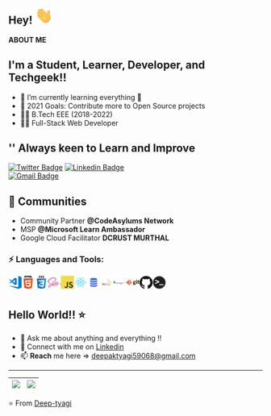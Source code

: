 ## Hey! <img src="https://github.com/ABSphreak/ABSphreak/blob/master/gifs/Hi.gif" width="35px">

**ABOUT ME** 
## I'm a Student, Learner, Developer, and Techgeek!!

- 🌱 I’m currently learning everything 🤣
- 🥅 2021 Goals: Contribute more to Open Source projects
- 👨‍🎓 B.Tech EEE (2018-2022)
- 👨‍💻 Full-Stack Web Developer

## '' Always keen to Learn and Improve

[![Twitter Badge](https://img.shields.io/badge/-@Deeptyagi-1ca0f1?style=flat-square&labelColor=1ca0f1&logo=twitter&logoColor=white&link=https://twitter.com/imDeeptyagi)](https://twitter.com/imDeeptyagi) [![Linkedin Badge](https://img.shields.io/badge/-Deeptyagi-blue?style=flat-square&logo=Linkedin&logoColor=white&link=https://www.linkedin.com/in/deeptyagi/)](https://www.linkedin.com/in/deeptyagi/) 
</br>
[![Gmail Badge](https://img.shields.io/badge/-deepaktyagi59068@gmail.com-c14438?style=flat-square&logo=Gmail&logoColor=white&link=mailto:deepaktyagi59068@gmail.com)](mailto:deepaktyagi59068@gmail.com)




## 👯 Communities
* Community Partner **@CodeAsylums Network**
* MSP **@Microsoft Learn Ambassador**
* Google Cloud Facilitator **DCRUST MURTHAL**

### ⚡ Languages and Tools:

<img align="left" alt="Visual Studio Code" width="26px" src="https://raw.githubusercontent.com/github/explore/80688e429a7d4ef2fca1e82350fe8e3517d3494d/topics/visual-studio-code/visual-studio-code.png" />
<img align="left" alt="HTML5" width="26px" src="https://raw.githubusercontent.com/github/explore/80688e429a7d4ef2fca1e82350fe8e3517d3494d/topics/html/html.png" />
<img align="left" alt="CSS3" width="26px" src="https://raw.githubusercontent.com/github/explore/80688e429a7d4ef2fca1e82350fe8e3517d3494d/topics/css/css.png" />
<img align="left" alt="Sass" width="26px" src="https://raw.githubusercontent.com/github/explore/80688e429a7d4ef2fca1e82350fe8e3517d3494d/topics/sass/sass.png" />
<img align="left" alt="JavaScript" width="26px" src="https://raw.githubusercontent.com/github/explore/80688e429a7d4ef2fca1e82350fe8e3517d3494d/topics/javascript/javascript.png" />
<img align="left" alt="React" width="26px" src="https://raw.githubusercontent.com/github/explore/80688e429a7d4ef2fca1e82350fe8e3517d3494d/topics/react/react.png" />
<img align="left" alt="SQL" width="26px" src="https://raw.githubusercontent.com/github/explore/80688e429a7d4ef2fca1e82350fe8e3517d3494d/topics/sql/sql.png" />
<img align="left" alt="MySQL" width="26px" src="https://raw.githubusercontent.com/github/explore/80688e429a7d4ef2fca1e82350fe8e3517d3494d/topics/mysql/mysql.png" />
<img align="left" alt="MongoDB" width="26px" src="https://raw.githubusercontent.com/github/explore/80688e429a7d4ef2fca1e82350fe8e3517d3494d/topics/mongodb/mongodb.png" />
<img align="left" alt="Git" width="26px" src="https://raw.githubusercontent.com/github/explore/80688e429a7d4ef2fca1e82350fe8e3517d3494d/topics/git/git.png" />
<img align="left" alt="GitHub" width="26px" src="https://raw.githubusercontent.com/github/explore/78df643247d429f6cc873026c0622819ad797942/topics/github/github.png" />
<img align="left" alt="Terminal" width="26px" src="https://raw.githubusercontent.com/github/explore/80688e429a7d4ef2fca1e82350fe8e3517d3494d/topics/terminal/terminal.png" />

<br/>
<br/>


## Hello World!! ⭐️
- 💬 Ask me about anything and everything !! 
- 💬 Connect with me on <a href="https://www.linkedin.com/in/deeptyagi/">Linkedin</a>
- 📫 **Reach** me here => deepaktyagi59068@gmail.com

<hr>

|<img src="https://github-readme-stats.vercel.app/api?username=Deep-tyagi&&show_icons=true&count_private=true"/>|<img src="https://github-readme-streak-stats.herokuapp.com/?user=Deep-tyagi"/>|
|---|---|

⭐️ From [Deep-tyagi](https://github.com/Deep-tyagi)
